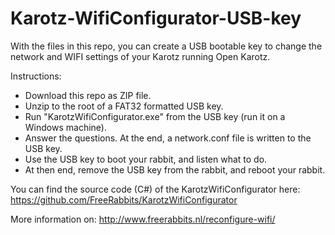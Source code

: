 # Karotz-WifiConfigurator-USB-key

With the files in this repo, you can create a USB bootable key to change the network and WIFI settings of your Karotz running Open Karotz.

Instructions:

- Download this repo as ZIP file.
- Unzip to the root of a FAT32 formatted USB key.
- Run "KarotzWifiConfigurator.exe" from the USB key (run it on a Windows machine).
- Answer the questions. At the end, a network.conf file is written to the USB key.
- Use the USB key to boot your rabbit, and listen what to do.
- At then end, remove the USB key from the rabbit, and reboot your rabbit.

You can find the source code (C#) of the KarotzWifiConfigurator here:
https://github.com/FreeRabbits/KarotzWifiConfigurator

More information on: http://www.freerabbits.nl/reconfigure-wifi/
